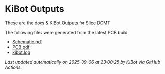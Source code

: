 # KiBot Outputs

These are the docs & KiBot Outputs for Slice DCMT

The following files were generated from the latest PCB build:

- [Schematic.pdf](./Schematic.pdf)
- [PCB.pdf](./PCB.pdf)
- [kibot.log](./kibot.log)

_Last updated automatically on 2025-09-06 at 23:00:25  by KiBot via GitHub Actions._
